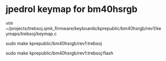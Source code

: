 # jpedrol keymap for bm40hsrgb

vim  ~/projects/trebsoj.qmk_firmware/keyboards/kprepublic/bm40hsrgb/rev1/keymaps/trebsoj/keymap.c

sudo make kprepublic/bm40hsrgb/rev1:trebsoj

sudo make kprepublic/bm40hsrgb/rev1:trebsoj:flash


